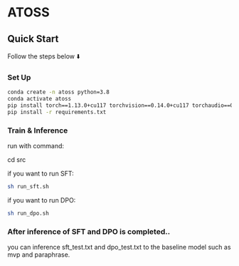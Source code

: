 # ATOSS

## Quick Start

Follow the steps below ⬇️

### Set Up

```sh
conda create -n atoss python=3.8
conda activate atoss
pip install torch==1.13.0+cu117 torchvision==0.14.0+cu117 torchaudio==0.13.0 --extra-index-url https://download.pytorch.org/whl/cu117
pip install -r requirements.txt
```

### Train & Inference

run with command:

cd src

if you want to run SFT:

```sh
sh run_sft.sh
```

if you want to run DPO:

```sh
sh run_dpo.sh
```

### After inference of SFT and DPO is completed..

you can inference sft_test.txt and dpo_test.txt to the baseline model such as mvp and paraphrase.
